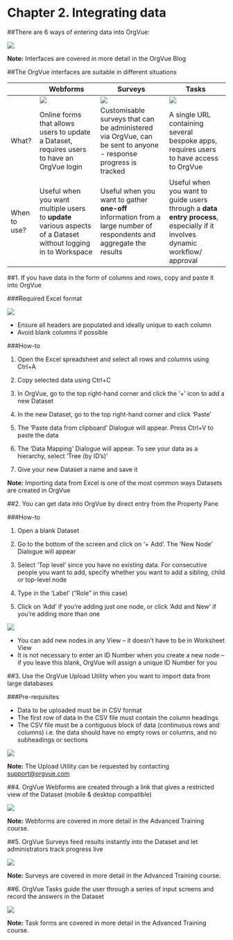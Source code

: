 # Chapter 2. Integrating data

##There are 6 ways of entering data into OrgVue:

![](2I-001.datainput.png)

**Note:** Interfaces are covered in more detail in the OrgVue Blog

##The OrgVue interfaces are suitable in different situations

|| Webforms | Surveys | Tasks |
| -- | -- | -- | -- |
|  | ![](2I-002.webform.png)| ![](2I-003.survey.png) | ![](2I-004.tasks.png)
| What? | Online forms that allows users to update a Dataset, requires users to have an OrgVue login| Customisable surveys that can be administered via OrgVue, can be sent to anyone - response progress is tracked  | A single URL containing several bespoke apps, requires users to have access to OrgVue|
| When to use? | Useful when you want multiple users to **update** various aspects of a Dataset without logging in to Workspace | Useful when you want to gather **one-off** information from a large number of respondents and aggregate the results| Useful when you want to guide users through a **data entry process**, especially if it involves dynamic workflow/ approval|
##1. If you have data in the form of columns and rows, copy and paste it into OrgVue

###Required Excel format

![](2I-005.excelformat.png)
* Ensure all headers are populated and ideally unique to each column
* Avoid blank columns if possible


###How-to

1. Open the Excel spreadsheet and select all rows and columns using Ctrl+A

2. Copy selected data using Ctrl+C

3. In OrgVue, go to the top right-hand corner and click the ‘+’ icon to add a new Dataset

4. In the new Dataset, go to the top right-hand corner and click ‘Paste’

5. The ‘Paste data from clipboard’ Dialogue will appear.  Press Ctrl+V to paste the data

6. The ‘Data Mapping’ Dialogue will appear.  To see your data as a hierarchy, select ‘Tree (by ID’s)’

7. Give your new Dataset a name and save it

**Note:** Importing data from Excel is one of the most common ways Datasets are created in OrgVue

##2. You can get data into OrgVue by direct entry from the Property Pane

###How-to

1. Open a blank Dataset

2. Go to the bottom of the screen and click on ‘+ Add’. The ‘New Node’ Dialogue will appear

3. Select ‘Top level’ since you have no existing data.  For consecutive people you want to add, specify whether you want to add a sibling, child or top-level node

4. Type in the ‘Label’ (“Role” in this case)

5. Click on ‘Add’ if you’re adding just one node, or click ‘Add and New’ if you’re adding more than one


![](2I-006.directentry.png)

* You can add new nodes in any View – it doesn’t have to be in Worksheet View
* It is not necessary to enter an ID Number when you create a new node – if you leave this blank, OrgVue will assign a unique ID Number for you


##3. Use the OrgVue Upload Utility when you want to import data from large databases

###Pre-requisites

* Data to be uploaded must be in CSV format
* The first row of data in the CSV file must contain the column headings
* The CSV file must be a contiguous block of data (continuous rows and columns) i.e. the data should have no empty rows or columns, and no subheadings or sections

![](2I-007.importdate.png)

**Note:** The Upload Utility can be requested by contacting support@orgvue.com

##4. OrgVue Webforms are created through a link that gives a restricted view of the Dataset (mobile & desktop compatible)

![](2I-008.webformcreate.png)

**Note:** Webforms are covered in more detail in the Advanced Training course.

##5. OrgVue Surveys feed results instantly into the Dataset and let administrators track progress live

![](2I-009.surveys.png)

**Note:** Surveys are covered in more detail in the Advanced Training course.


##6. OrgVue Tasks guide the user through a series of input screens and record the answers in the Dataset

![](2I-010.tasks.png)

**Note:** Task forms are covered in more detail in the Advanced Training course.


